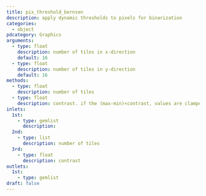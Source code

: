 ```yaml
---
title: pix_threshold_bernsen
description: apply dynamic thresholds to pixels for binarization
categories:
  - object
pdcategory: Graphics
arguments:
  - type: float
    description: number of tiles in x-direction
    default: 16
  - type: float
    description: number of tiles in y-direction
    default: 16
methods:
  - type: float
    description: number of tiles
  - type: float
    description: contrast. if the (max-min)<contrast, values are clamped to 0
inlets:
  1st:
    - type: gemlist
      description:
  2nd:
    - type: list
      description: number of tiles
  3rd:
    - type: float
      description: contrast
outlets:
  1st:
    - type: gemlist
draft: false
---
```

